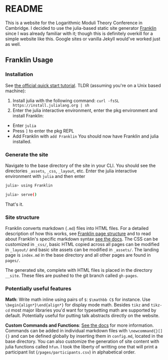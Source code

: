 # README

This is a website for the Logarithmic Moduli Theory Conference in Cambridge. I decided to use the julia-based static site generator [Franklin](https://franklinjl.org/) since I was already familiar with it; though this is definitely overkill for a simple website like this. Google sites or vanilla Jekyll would've worked just as well.

## Franklin Usage

### Installation

See [the official quick start tutorial](https://franklinjl.org/). TLDR (assuming you're on a Unix based machine):

1. Install julia with the following command: `curl -fsSL https://install.julialang.org | sh`
1. Enter the julia interactive environment, enter the pkg environment and install Franklin: 
  - Enter `julia` <Enter>
  - Press `]` to enter the pkg REPL
  - Add Franklin with `add Franklin`
You should now have Franklin and julia installed.

### Generate the site

Navigate to the base directory of the site in your CLI. You should see the directories `_assets`, `_css`, `_layout`, etc. Enter the julia interactive environment with `julia` and then enter
```bash
julia> using Franklin

julia> serve()
```
That's it.

### Site structure

Franklin converts markdown (`.md`) files into HTML files. For a detailed description of how this works, see [Franklin page structure](https://franklinjl.org/workflow/structure/) and to read about Franklin's specific markdown syntax [see the docs](https://franklinjl.org/syntax/markdown/). The CSS can be customized in `_css/`, basic HTML copied across all pages can be modified in `_layout/` and basic site assets can be modified in `_assets/`. The landing page is `index.md` in the base directory and all other pages are found in `pages/`.

The generated site, complete with HTML files is placed in the directory `__site`. These files are pushed to the git branch called `gh-pages`.

### Potentially useful features

**Math**: Write math inline using pairs of `$`: `$\mathbb C$` for instance. Use `\begin{align*}\end{align*}` for display mode math. Besides `tikz` and `tikz-cd` most major libraries you'd want for typesetting math are supported by default. Potentially useful for putting talk abstracts directly on the website.

**Custom Commands and Functions**: [See the docs](https://franklinjl.org/syntax/divs-commands/#latex-like_commands) for more information. Commands can be added in individual markdown files with `\newcommand{}[]{}` and can be defined globally by inserting them in `config.md`, located in the base directory. You can also customize the generation of site content with julia functions called `hfun`. I took the liberty of writting one that will print a participant list (`/pages/participants.csv`) in alphabetical order.
